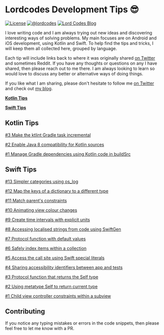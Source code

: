 # Lordcodes Development Tips 😎

[![License](https://img.shields.io/badge/license-Apache%202.0-green.svg)](https://github.com/lordcodes/lordcodes-dev-tips/blob/master/LICENSE)
[![@lordcodes](https://img.shields.io/badge/contact-@lordcodes-blue.svg?style=flat)](https://twitter.com/lordcodes)
[![Lord Codes Blog](https://img.shields.io/badge/blog-Lord%20Codes-yellow.svg?style=flat)](https://www.lordcodes.com)

I love writing code and I am always trying out new ideas and discovering interesting ways of solving problems. My main focuses are on Android and iOS development, using Kotlin and Swift. To help find the tips and tricks, I will keep them all collected here, grouped by language.

Each tip will include links back to where it was originally shared [on Twitter](https://twitter.com/lordcodes) and sometimes Reddit. If you have any thoughts or questions on any I have shared, then please reach out to me there. I am always looking to learn so would love to discuss any better or alternative ways of doing things.

If you like what I am sharing, please don't hesitate to follow me [on Twitter](https://twitter.com/lordcodes) and check out [my blog](https://www.lordcodes.com).

[**Kotlin Tips**](kotlin-tips.md)

[**Swift Tips**](swift-tips.md)

## Kotlin Tips

[#3 Make the ktlint Gradle task incremental](kotlin-tips.md#3-make-the-ktlint-gradle-task-incremental)

[#2 Enable Java 8 compatibility for Kotlin sources](kotlin-tips.md#2-enable-java-8-compatibility-for-kotlin-sources)

[#1 Manage Gradle dependencies using Kotlin code in buildSrc](kotlin-tips.md#1-manage-gradle-dependencies-using-kotlin-code-in-buildsrc)

## Swift Tips

[#13 Simpler categories using os_log](swift-tips.md#13-simpler-categories-using-os_log)

[#12 Map the keys of a dictionary to a different type](swift-tips.md#12-map-the-keys-of-a-dictionary-to-a-different-type)

[#11 Match parent's constraints](swift-tips.md#11-match-parents-constraints)

[#10 Animating view colour changes](swift-tips.md#10-animating-view-colour-changes)

[#9 Create time intervals with explicit units](swift-tips.md#9-create-time-intervals-with-explicit-units)

[#8 Accessing localised strings from code using SwiftGen](swift-tips.md#8-accessing-localised-strings-from-code-using-swiftgen)

[#7 Protocol function with default values](swift-tips.md#7-protocol-function-with-default-values)

[#6 Safely index items within a collection](swift-tips.md#6-safely-index-items-within-a-collection)

[#5 Access the call site using Swift special literals](swift-tips.md#5-access-the-call-site-using-swift-special-literals)

[#4 Sharing accessibility identifiers between app and tests](swift-tips.md#4-sharing-accessibility-identifiers-between-app-and-tests)

[#3 Protocol function that returns the Self type](swift-tips.md#3-protocol-function-that-returns-the-self-type)

[#2 Using metatype Self to return current type](swift-tips.md#2-using-metatype-self-to-return-current-type)

[#1 Child view controller constraints within a subview](swift-tips.md#1-child-view-controller-constraints-within-a-subview)

## Contributing

If you notice any typing mistakes or errors in the code snippets, then please feel free to let me know with a PR.
